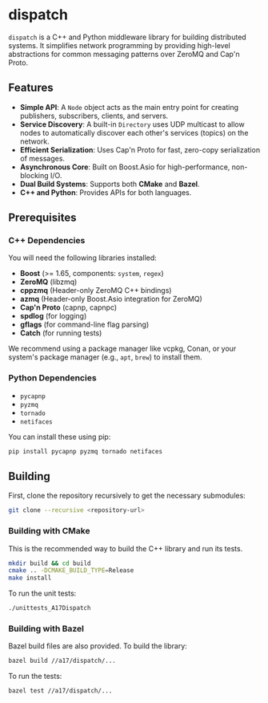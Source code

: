 # dispatch

`dispatch` is a C++ and Python middleware library for building distributed systems. It simplifies network programming by providing high-level abstractions for common messaging patterns over ZeroMQ and Cap'n Proto.

## Features

* **Simple API**: A `Node` object acts as the main entry point for creating publishers, subscribers, clients, and servers.
* **Service Discovery**: A built-in `Directory` uses UDP multicast to allow nodes to automatically discover each other's services (topics) on the network.
* **Efficient Serialization**: Uses Cap'n Proto for fast, zero-copy serialization of messages.
* **Asynchronous Core**: Built on Boost.Asio for high-performance, non-blocking I/O.
* **Dual Build Systems**: Supports both **CMake** and **Bazel**.
* **C++ and Python**: Provides APIs for both languages.

## Prerequisites

### C++ Dependencies

You will need the following libraries installed:

* **Boost** (>= 1.65, components: `system`, `regex`)
* **ZeroMQ** (libzmq)
* **cppzmq** (Header-only ZeroMQ C++ bindings)
* **azmq** (Header-only Boost.Asio integration for ZeroMQ)
* **Cap'n Proto** (capnp, capnpc)
* **spdlog** (for logging)
* **gflags** (for command-line flag parsing)
* **Catch** (for running tests)

We recommend using a package manager like vcpkg, Conan, or your system's package manager (e.g., `apt`, `brew`) to install them.

### Python Dependencies

* `pycapnp`
* `pyzmq`
* `tornado`
* `netifaces`

You can install these using pip:

```sh
pip install pycapnp pyzmq tornado netifaces
```

## Building

First, clone the repository recursively to get the necessary submodules:

```sh
git clone --recursive <repository-url>
```

### Building with CMake

This is the recommended way to build the C++ library and run its tests.

```sh
mkdir build && cd build
cmake .. -DCMAKE_BUILD_TYPE=Release
make install
```

To run the unit tests:

```sh
./unittests_A17Dispatch
```

### Building with Bazel

Bazel build files are also provided.
To build the library:

```sh
bazel build //a17/dispatch/... 
```

To run the tests:

```sh
bazel test //a17/dispatch/... 
```
